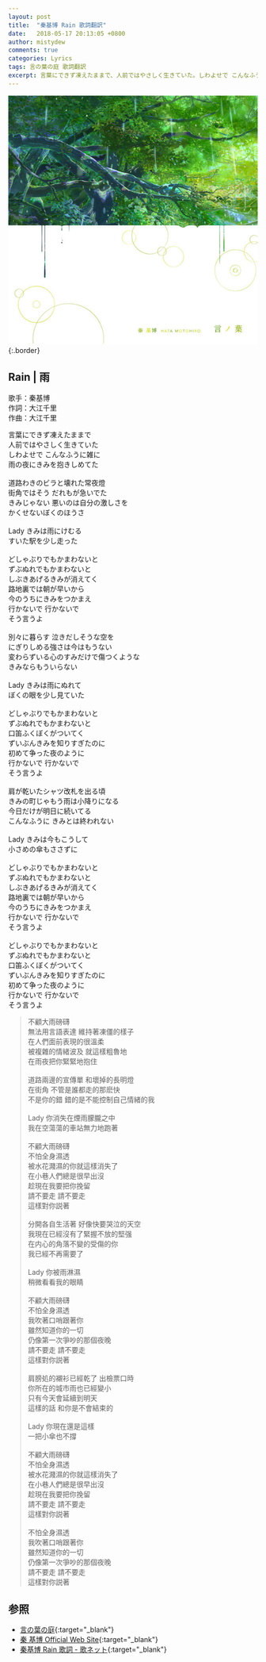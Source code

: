 ```yaml
---
layout: post
title:  "秦基博 Rain 歌詞翻訳"
date:   2018-05-17 20:13:05 +0800
author: mistydew
comments: true
categories: Lyrics
tags: 言の葉の庭 歌詞翻訳
excerpt: 言葉にできず凍えたままで、人前ではやさしく生きていた。しわよせで こんなふうに雑に、雨の夜にきみを抱きしめてた。
---
```

![言ノ葉](/assets/images/cover/misc/言ノ葉.jpg){:.border}

## Rain | 雨

歌手：秦基博<br>
作詞：大江千里<br>
作曲：大江千里

<div class="lyric-original">
<p>
言葉にできず凍えたままで<br>
人前ではやさしく生きていた<br>
しわよせで こんなふうに雑に<br>
雨の夜にきみを抱きしめてた<br>
<br>
道路わきのビラと壊れた常夜燈<br>
街角ではそう だれもが急いでた<br>
きみじゃない 悪いのは自分の激しさを<br>
かくせないぼくのほうさ<br>
<br>
Lady きみは雨にけむる<br>
すいた駅を少し走った<br>
<br>
どしゃぶりでもかまわないと<br>
ずぶぬれでもかまわないと<br>
しぶきあげるきみが消えてく<br>
路地裏では朝が早いから<br>
今のうちにきみをつかまえ<br>
行かないで 行かないで<br>
そう言うよ<br>
<br>
別々に暮らす 泣きだしそうな空を<br>
にぎりしめる強さは今はもうない<br>
変わらずいる心のすみだけで傷つくような<br>
きみならもういらない<br>
<br>
Lady きみは雨にぬれて<br>
ぼくの眼を少し見ていた<br>
<br>
どしゃぶりでもかまわないと<br>
ずぶぬれでもかまわないと<br>
口笛ふくぼくがついてく<br>
ずいぶんきみを知りすぎたのに<br>
初めて争った夜のように<br>
行かないで 行かないで<br>
そう言うよ<br>
<br>
肩が乾いたシャツ改札を出る頃<br>
きみの町じゃもう雨は小降りになる<br>
今日だけが明日に続いてる<br>
こんなふうに きみとは終われない<br>
<br>
Lady きみは今もこうして<br>
小さめの傘もささずに<br>
<br>
どしゃぶりでもかまわないと<br>
ずぶぬれでもかまわないと<br>
しぶきあげるきみが消えてく<br>
路地裏では朝が早いから<br>
今のうちにきみをつかまえ<br>
行かないで 行かないで<br>
そう言うよ<br>
<br>
どしゃぶりでもかまわないと<br>
ずぶぬれでもかまわないと<br>
口笛ふくぼくがついてく<br>
ずいぶんきみを知りすぎたのに<br>
初めて争った夜のように<br>
行かないで 行かないで<br>
そう言うよ
</p>
</div>

<div class="lyric-translation">
<blockquote>
不顧大雨磅礴<br>
無法用言語表達 維持著凍僵的樣子<br>
在人們面前表現的很溫柔<br>
被複雜的情緒波及 就這樣粗魯地<br>
在雨夜把你緊緊地抱住<br>
<br>
道路兩邊的宣傳單 和壞掉的長明燈<br>
在街角 不管是誰都走的那麽快<br>
不是你的錯 錯的是不能控制自己情緒的我<br>
<br>
Lady 你消失在煙雨朦朧之中<br>
我在空蕩蕩的車站無力地跑著<br>
<br>
不顧大雨磅礴<br>
不怕全身濕透<br>
被水花濺濕的你就這樣消失了<br>
在小巷人們總是很早出沒<br>
趁現在我要把你挽留<br>
請不要走 請不要走<br>
這樣對你説著<br>
<br>
分開各自生活著 好像快要哭泣的天空<br>
我現在已經沒有了緊握不放的堅强<br>
在内心的角落不變的受傷的你<br>
我已經不再需要了<br>
<br>
Lady 你被雨淋濕<br>
稍微看看我的眼睛<br>
<br>
不顧大雨磅礴<br>
不怕全身濕透<br>
我吹著口哨跟著你<br>
雖然知道你的一切<br>
仍像第一次爭吵的那個夜晚<br>
請不要走 請不要走<br>
這樣對你説著<br>
<br>
肩膀処的襯衫已經乾了 出檢票口時<br>
你所在的城市雨也已經變小<br>
只有今天會延續到明天<br>
這樣的話 和你是不會結束的<br>
<br>
Lady 你現在還是這樣<br>
一把小傘也不撐<br>
<br>
不顧大雨磅礴<br>
不怕全身濕透<br>
被水花濺濕的你就這樣消失了<br>
在小巷人們總是很早出沒<br>
趁現在我要把你挽留<br>
請不要走 請不要走<br>
這樣對你説著<br>
<br>
不怕全身濕透<br>
我吹著口哨跟著你<br>
雖然知道你的一切<br>
仍像第一次爭吵的那個夜晚<br>
請不要走 請不要走<br>
這樣對你説著
</blockquote>
</div>

## 参照

* [言の葉の庭](http://www.kotonohanoniwa.jp){:target="_blank"}
* [秦 基博 Official Web Site](http://www.office-augusta.com/hata){:target="_blank"}
* [秦基博 Rain 歌詞 - 歌ネット](https://www.uta-net.com/song/146922){:target="_blank"}
